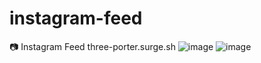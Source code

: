 # instagram-feed
📷 Instagram Feed
three-porter.surge.sh
![image](https://user-images.githubusercontent.com/83082558/142302157-f7320918-4b3a-4d70-9a35-e034ee1a4a73.png)
![image](https://user-images.githubusercontent.com/83082558/142302161-e41bf426-bb91-47f0-8ad7-599cd8d6c544.png)
